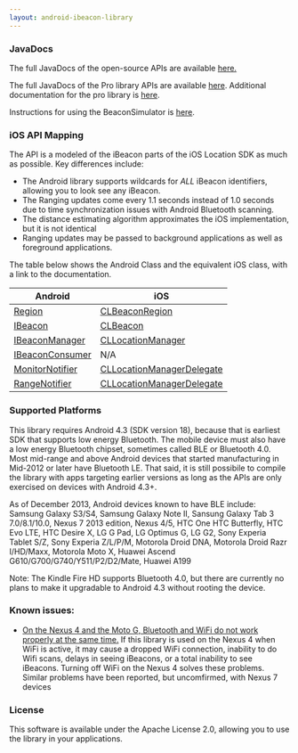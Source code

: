 ```yaml
---
layout: android-ibeacon-library
---
```


### JavaDocs

The full JavaDocs of the open-source APIs are available [here.](http://developer.radiusnetworks.com/android-ibeacon-service/doc/)

The full JavaDocs of the Pro library APIs are available 
[here](/ibeacon/android/pro/javadocs/).  Additional documentation for the pro library is [here](/ibeacon/android/pro/documentation.html).

Instructions for using the BeaconSimulator is [here](/ibeacon/android/beacon_simulator.html).


### iOS API Mapping

The API is a modeled of the iBeacon parts of the iOS Location SDK as much as possible. Key differences include:

* The Android library supports wildcards for *ALL* iBeacon identifiers, allowing you to look see any iBeacon.
* The Ranging updates come every 1.1 seconds instead of 1.0 seconds due to time synchronization issues with Android Bluetooth scanning.
* The distance estimating algorithm approximates the iOS implementation, but it is not identical
* Ranging updates may be passed to background applications as well as foreground applications.

The table below shows the Android Class and the equivalent iOS class, with a link to the documentation.

Android | iOS 
------- | --- 
[Region](http://developer.radiusnetworks.com/android-ibeacon-service/doc/com/radiusnetworks/ibeacon/Region.html)  | [CLBeaconRegion](https://developer.apple.com/library/ios/documentation/CoreLocation/Reference/CLBeaconRegion_class/Reference/Reference.html)
[IBeacon](http://developer.radiusnetworks.com/android-ibeacon-service/doc/com/radiusnetworks/ibeacon/IBeacon.html)  | [CLBeacon](https://developer.apple.com/library/ios/documentation/CoreLocation/Reference/CLBeacon_class/Reference/Reference.html)
[IBeaconManager](http://developer.radiusnetworks.com/android-ibeacon-service/doc/com/radiusnetworks/ibeacon/IBeaconManager.html)  | [CLLocationManager](https://developer.apple.com/library/ios/documentation/CoreLocation/Reference/CLLocationManager_Class/CLLocationManager/CLLocationManager.html)
[IBeaconConsumer](http://developer.radiusnetworks.com/android-ibeacon-service/doc/com/radiusnetworks/ibeacon/IBeaconConsumer.html)  | N/A 
[MonitorNotifier](http://developer.radiusnetworks.com/android-ibeacon-service/doc/com/radiusnetworks/ibeacon/MonitorNotifier.html)  | [CLLocationManagerDelegate](https://developer.apple.com/library/ios/documentation/CoreLocation/Reference/CLLocationManagerDelegate_Protocol/CLLocationManagerDelegate/CLLocationManagerDelegate.html)
[RangeNotifier](http://developer.radiusnetworks.com/android-ibeacon-service/doc/com/radiusnetworks/ibeacon/RangeNotifier.html)  | [CLLocationManagerDelegate](https://developer.apple.com/library/ios/documentation/CoreLocation/Reference/CLLocationManagerDelegate_Protocol/CLLocationManagerDelegate/CLLocationManagerDelegate.html)

### Supported Platforms

This library requires Android 4.3 (SDK version 18), because that is earliest SDK that supports low energy Bluetooth. 
The mobile device must also have a low energy Bluetooth chipset, sometimes called BLE or Bluetooth 4.0.  Most mid-range and above Android devices that started manufacturing in Mid-2012 or later have Bluetooth LE.  That said, it is still possibile to compile the library with apps targeting earlier versions as long as the APIs are only exercised on devices with Android 4.3+.

As of December 2013, Android devices known to have BLE include: Samsung Galaxy S3/S4, Samsung Galaxy Note II, Sansung Galaxy Tab 3 7.0/8.1/10.0, Nexus 7 2013 edition, Nexus 4/5, HTC One HTC Butterfly, HTC Evo LTE, HTC Desire X, LG G Pad, LG Optimus G, LG G2, Sony Experia Tablet S/Z, Sony Experia Z/L/P/M, Motorola Droid DNA, Motorola Droid Razr I/HD/Maxx, Motorola Moto X, Huawei Ascend G610/G700/G740/Y511/P2/D2/Mate, Huawei A199

Note:  The Kindle Fire HD supports Bluetooth 4.0, but there are currently no plans to make it upgradable to Android 4.3 without rooting the device.

### Known issues:

* [On the Nexus 4 and the Moto G, Bluetooth and WiFi do not work properly at the same time.](https://code.google.com/p/android/issues/detail?id=41631)  If this library is used on the Nexus 4 when WiFi is active, it may cause a dropped WiFi connection, inability to do Wifi scans, delays in seeing iBeacons, or a total inability to see iBeacons.  Turning off WiFi on the Nexus 4 solves these problems.  Similar problems have been reported, but uncomfirmed, with Nexus 7 devices

### License

This software is available under the Apache License 2.0, allowing you to use the library in your applications.
